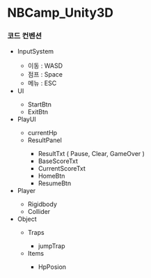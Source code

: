 # NBCamp_Unity3D

### 코드 컨벤션
</ul>
  <ul>
    <li>InputSystem</li>
    <ul>
      <li>이동 : WASD</li>
      <li>점프 : Space</li>
      <li>메뉴 : ESC</li>
    </ul>
    <li>UI</li>
    <ul>
      <li>StartBtn</li>
      <li>ExitBtn</li>
    </ul>
    <li>PlayUI</li>
    <ul>
      <li>currentHp</li>
      <li>ResultPanel</li>
      <ul>
        <li>ResultTxt ( Pause, Clear, GameOver )</li>
        <li>BaseScoreTxt</li>
        <li>CurrentScoreTxt</li>
        <li>HomeBtn</li>
        <li>ResumeBtn</li>
      </ul>
    </ul>
    <li>Player</li>
    <ul>
      <li>Rigidbody</li>
      <li>Collider</li>
    </ul>
    <li>Object</li>
    <ul>
      <li>Traps</li>
      <ul>
        <li>jumpTrap</li>
      </ul>
      <li>Items</li>
      <ul>
        <li>HpPosion</li>
      </ul>
    </ul>
  </ul>
